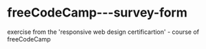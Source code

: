 # freeCodeCamp---survey-form
exercise from the 'responsive web design certificartion' - course of freeCodeCamp
